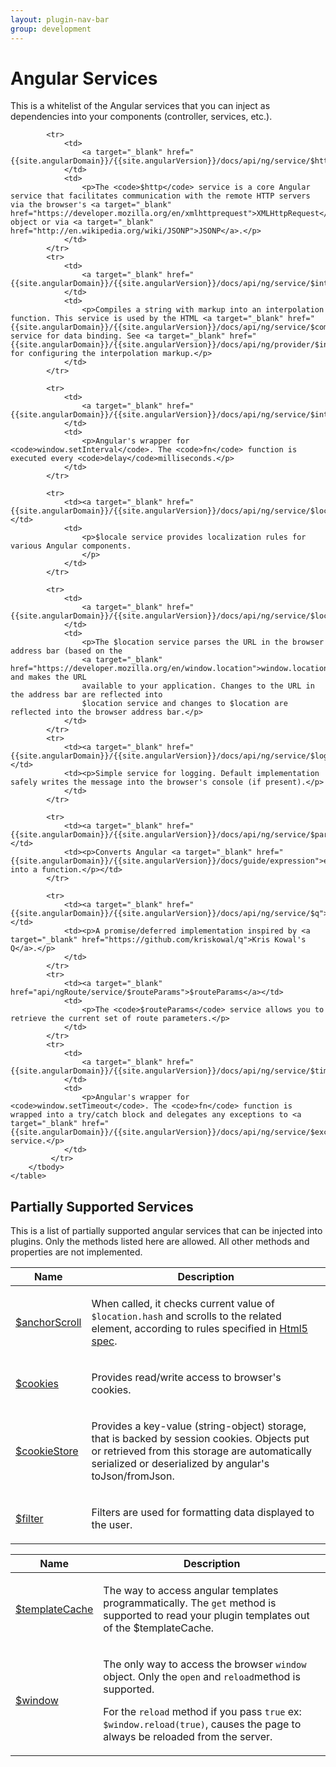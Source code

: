 ```yaml
---
layout: plugin-nav-bar
group: development
---
```


# Angular Services

This is a whitelist of the Angular services that you can inject as dependencies into your components (controller, services, etc.).

<div>
	<table class="table">
		<thead>
			<tr>
				<th>Name</th>
				<th>Description</th>
			</tr>
		</thead>
		<tbody>
			<tr>
				<td>
					<a target="_blank" target="_blank" href="{{site.angularDomain}}/{{site.angularVersion}}/docs/api/ng/service/$anchorScroll">$anchorScroll</a>
				</td>
				<td>
					<p>When called, it checks current value of <code>$location.hash</code> and scrolls to the related element, according to rules specified in
					<a target="_blank" target="_blank" href="http://dev.w3.org/html5/spec/Overview.html#the-indicated-part-of-the-document">Html5 spec</a>.</p>
				</td>
			</tr>
			<tr>
				<td>
					<a target="_blank" href="api/ngCookies/service/$cookies">$cookies</a>
				</td>
				<td>
					<p>Provides read/write access to browser's cookies.</p>
				</td>
			</tr>
			<tr>
				<td>
					<a target="_blank" href="api/ngCookies/service/$cookieStore">$cookieStore</a>
				</td>
				<td>
					<p>Provides a key-value (string-object) storage, that is backed by session cookies. Objects put or retrieved from this storage are automatically serialized or deserialized by angular's toJson/fromJson.</p>
				</td>
			</tr>
			<tr>
				<td>
					<a target="_blank" href="{{site.angularDomain}}/{{site.angularVersion}}/docs/api/ng/service/$filter">$filter</a>
				</td>
				<td>
					<p>Filters are used for formatting data displayed to the user.</p>
				</td>
			</tr>
	  
			<tr>
				<td>
					<a target="_blank" href="{{site.angularDomain}}/{{site.angularVersion}}/docs/api/ng/service/$http">$http</a>
				</td>
				<td>
					<p>The <code>$http</code> service is a core Angular service that facilitates communication with the remote HTTP servers via the browser's <a target="_blank" href="https://developer.mozilla.org/en/xmlhttprequest">XMLHttpRequest</a> object or via <a target="_blank" href="http://en.wikipedia.org/wiki/JSONP">JSONP</a>.</p>
				</td>
			</tr>
			<tr>
				<td>
					<a target="_blank" href="{{site.angularDomain}}/{{site.angularVersion}}/docs/api/ng/service/$interpolate">$interpolate</a>
				</td>
				<td>
					<p>Compiles a string with markup into an interpolation function. This service is used by the HTML <a target="_blank" href="{{site.angularDomain}}/{{site.angularVersion}}/docs/api/ng/service/$compile">$compile</a> service for data binding. See <a target="_blank" href="{{site.angularDomain}}/{{site.angularVersion}}/docs/api/ng/provider/$interpolateProvider">$interpolateProvider</a> for configuring the interpolation markup.</p>
				</td>
			</tr>

			<tr>
				<td>
					<a target="_blank" href="{{site.angularDomain}}/{{site.angularVersion}}/docs/api/ng/service/$interval">$interval</a>
				</td>
				<td>
					<p>Angular's wrapper for <code>window.setInterval</code>. The <code>fn</code> function is executed every <code>delay</code>milliseconds.</p>
				</td>
			</tr>

			<tr>
				<td><a target="_blank" href="{{site.angularDomain}}/{{site.angularVersion}}/docs/api/ng/service/$locale">$locale</a></td>
				<td>
					<p>$locale service provides localization rules for various Angular components.
					</p>
				</td>
			</tr>
		  
			<tr>
				<td>
					<a target="_blank" href="{{site.angularDomain}}/{{site.angularVersion}}/docs/api/ng/service/$location">$location</a>
				</td>
				<td>
					<p>The $location service parses the URL in the browser address bar (based on the
					<a target="_blank" href="https://developer.mozilla.org/en/window.location">window.location</a>) and makes the URL
					available to your application. Changes to the URL in the address bar are reflected into
					$location service and changes to $location are reflected into the browser address bar.</p>
				</td>
			</tr>
			<tr>
				<td><a target="_blank" href="{{site.angularDomain}}/{{site.angularVersion}}/docs/api/ng/service/$log">$log</a></td>
				<td><p>Simple service for logging. Default implementation safely writes the message into the browser's console (if present).</p>
				</td>
			</tr>

			<tr>
				<td><a target="_blank" href="{{site.angularDomain}}/{{site.angularVersion}}/docs/api/ng/service/$parse">$parse</a></td>
				<td><p>Converts Angular <a target="_blank" href="{{site.angularDomain}}/{{site.angularVersion}}/docs/guide/expression">expression</a> into a function.</p></td>
			</tr>

			<tr>
				<td><a target="_blank" href="{{site.angularDomain}}/{{site.angularVersion}}/docs/api/ng/service/$q">$q</a></td>
				<td><p>A promise/deferred implementation inspired by <a target="_blank" href="https://github.com/kriskowal/q">Kris Kowal's Q</a>.</p>
				</td>
			</tr>
			<tr>
				<td><a target="_blank" href="api/ngRoute/service/$routeParams">$routeParams</a></td>
				<td>
					<p>The <code>$routeParams</code> service allows you to retrieve the current set of route parameters.</p>
				</td>
			</tr>
			<tr>
				<td>
					<a target="_blank" href="{{site.angularDomain}}/{{site.angularVersion}}/docs/api/ng/service/$timeout">$timeout</a>
				</td>
				<td>
					<p>Angular's wrapper for <code>window.setTimeout</code>. The <code>fn</code> function is wrapped into a try/catch block and delegates any exceptions to <a target="_blank" href="{{site.angularDomain}}/{{site.angularVersion}}/docs/api/ng/service/$exceptionHandler">$exceptionHandler</a> service.</p>
				</td>
			 </tr>
		</tbody>
	</table>
</div>

## Partially Supported Services

This is a list of partially supported angular services that can be injected into plugins. Only the methods listed here are allowed. All other methods and properties are not implemented.

<div>
	<table class="table">
		<thead>
			<tr>
				<th>Name</th>
				<th>Description</th>
			</tr>
		</thead>
		<tbody>
			<tr>
				<td>
					<a target="_blank" href="{{site.angularDomain}}/{{site.angularVersion}}/docs/api/ng/service/$templateCache">$templateCache</a>
				</td>
				<td>
					<p>The way to access angular templates programmatically. The <code>get</code> method is supported to read your plugin templates out of the $templateCache.</p>
				</td>
			</tr>
			<tr>
				<td>
					<a target="_blank" href="{{site.angularDomain}}/{{site.angularVersion}}/docs/api/ng/service/$window">$window</a>
				</td>
				<td>
					<p>The only way to access the browser <code>window</code> object. Only the <code>open</code> and <code>reload</code>method is supported.</p>
          <p>For the <code>reload</code> method if you pass <code>true</code> ex: <code>$window.reload(true)</code>, causes the page to always be reloaded from the server.</p>
				</td>
			</tr>
		</tbody>
	</table>
</div>
